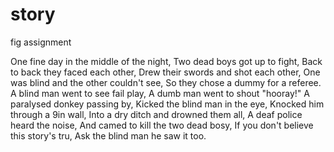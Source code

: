 story
=====

fig assignment

One fine day in the middle of the night, Two dead boys got up to fight, Back to back they faced each other, Drew their swords and shot each other, One was blind and the other couldn't see, So they chose a dummy for a referee. A blind man went to see fail play, A dumb man went to shout "hooray!" A paralysed donkey passing by, Kicked the blind man in the eye, Knocked him through a 9in wall, Into a dry ditch and drowned them all, A deaf police heard the noise, And camed to kill the two dead bosy, If you don't believe this story's tru, Ask the blind man he saw it too. 
